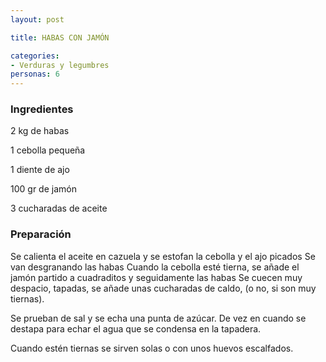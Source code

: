 ```yaml
---
layout: post

title: HABAS CON JAMÓN

categories:
- Verduras y legumbres
personas: 6 
---
```


<h3>Ingredientes</h3>
2 kg de habas

1 cebolla pequeña

1 diente de ajo

100 gr de jamón

3 cucharadas de aceite

<h3>Preparación</h3>
Se calienta el aceite en cazuela y se estofan la cebolla y el ajo picados Se van desgranando las habas Cuando la cebolla esté tierna, se añade el jamón partido a cuadraditos y seguidamente las habas Se cuecen muy despacio, tapadas, se añade unas cucharadas de caldo, (o no, si son muy tiernas).

Se prueban de sal y se echa una punta de azúcar. De vez en cuando se destapa para echar el agua que se condensa en la tapadera.

Cuando estén tiernas se sirven solas o con unos huevos escalfados.